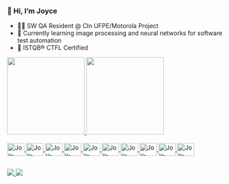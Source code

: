 ### 👋 Hi, I’m Joyce
- 👩‍💻 SW QA Resident @ CIn UFPE/Motorola Project
- 🌱 Currently learning image processing and neural networks for software test automation
- 📜 ISTQB® CTFL Certified

<div>
  <a href="https://github.com/joycetalmeida">
  <img height="180em" src="https://github-readme-stats.vercel.app/api?username=joycetalmeida&show_icons=true&theme=dracula&include_all_commits=true&count_private=true"/>
  <img height="180em" src="https://github-readme-stats.vercel.app/api/top-langs/?username=joycetalmeida&layout=compact&lang_count=16&theme=dracula"/>
</div>

<div style=display: inline_block"><br>
  <img align="center" alt="Joy-Java" height="30" width="40" src="https://cdn.jsdelivr.net/gh/devicons/devicon@latest/icons/java/java-original-wordmark.svg" />
  <img align="center" alt="Joy-Python" height="30" width="40" src="https://cdn.jsdelivr.net/gh/devicons/devicon@latest/icons/python/python-original-wordmark.svg" />
  <img align="center" alt="Joy-Android" height="30" width="40" src="https://cdn.jsdelivr.net/gh/devicons/devicon@latest/icons/android/android-original-wordmark.svg" />
  <img align="center" alt="Joy-OpenCV" height="30" width="40" src="https://cdn.jsdelivr.net/gh/devicons/devicon@latest/icons/opencv/opencv-original-wordmark.svg" />
  <img align="center" alt="Joy-Selenium" height="30" width="40" src="https://cdn.jsdelivr.net/gh/devicons/devicon@latest/icons/selenium/selenium-original.svg" />
  <img align="center" alt="Joy-Cypress" height="30" width="40" src="https://cdn.jsdelivr.net/gh/devicons/devicon@latest/icons/cypressio/cypressio-original.svg" />
  <img align="center" alt="Joy-Jenkins" height="30" width="40" src="https://cdn.jsdelivr.net/gh/devicons/devicon@latest/icons/jenkins/jenkins-original.svg" />
  <img align="center" alt="Joy-Confluence" height="30" width="40" src="https://cdn.jsdelivr.net/gh/devicons/devicon@latest/icons/confluence/confluence-original-wordmark.svg" />
  <img align="center" alt="Joy-Jira" height="30" width="40" src="https://cdn.jsdelivr.net/gh/devicons/devicon@latest/icons/jira/jira-original-wordmark.svg" />
  <img align="center" alt="Joy-Ubuntu" height="30" width="40" src="https://cdn.jsdelivr.net/gh/devicons/devicon@latest/icons/ubuntu/ubuntu-original-wordmark.svg" />
</div>

##

<div>
  <a href="https://www.linkedin.com/in/joyce-tavares-b878b4146/" target="_blank"><img src="https://img.shields.io/badge/LinkedIn-0077B5?style=for-the-badge&logo=linkedin&logoColor=white" target="_blank"</a>
  <a href="mailto:joycetavaresalmeida@hotmail.com" target="_blank"><img src="https://img.shields.io/badge/Microsoft_Outlook-0078D4?style=for-the-badge&logo=microsoft-outlook&logoColor=white" target="_blank"</a>
</div>
